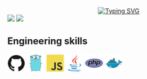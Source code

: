 <div align="center">
  <a href="https://git.io/typing-svg"><img src="https://readme-typing-svg.herokuapp.com?font=Fira+Code&size=27&duration=2000&pause=1000&color=04EE72&width=435&lines=Angelo+Geant+A.+Gaviola;A+Security+Engineer;A+Software+Engineer" alt="Typing SVG" /></a>
</div>

<div>
  <img src="https://github-readme-stats-git-masterrstaa-rickstaa.vercel.app/api?username=KiDxS&show_icons=true&theme=tokyonight" />
  <img src="https://github-readme-streak-stats.herokuapp.com?user=KiDxS&theme=tokyonight" />
</div>


## Engineering skills
<div>
  <img height="40px" width="40px"src="https://raw.githubusercontent.com/devicons/devicon/master/icons/github/github-original.svg" />
  <img height="40px" width="40px"src="https://raw.githubusercontent.com/devicons/devicon/master/icons/go/go-original.svg" />
  <img height="40px" width="40px"src="https://raw.githubusercontent.com/devicons/devicon/master/icons/javascript/javascript-original.svg" />
  <img height="40px" width="40px"src="https://raw.githubusercontent.com/devicons/devicon/master/icons/java/java-original.svg" />
  <img height="40px" width="40px"src="https://raw.githubusercontent.com/devicons/devicon/master/icons/php/php-original.svg" />
  <img height="40px" width="40px"src="https://raw.githubusercontent.com/devicons/devicon/master/icons/docker/docker-original.svg" />
</div>
<!--
**KiDxS/KiDxS** is a ✨ _special_ ✨ repository because its `README.md` (this file) appears on your GitHub profile.

Here are some ideas to get you started:

- 🔭 I’m currently working on ...
- 🌱 I’m currently learning ...
- 👯 I’m looking to collaborate on ...
- 🤔 I’m looking for help with ...
- 💬 Ask me about ...
- 📫 How to reach me: ...
- 😄 Pronouns: ...
- ⚡ Fun fact: ...
-->

